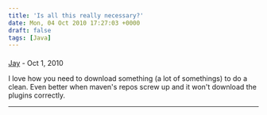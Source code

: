 ```yaml
---
title: 'Is all this really necessary?'
date: Mon, 04 Oct 2010 17:27:03 +0000
draft: false
tags: [Java]
---
```



#### 
[Jay](http://noopenblockers.com "jason.dobies@gmail.com") - <time datetime="2010-10-04 13:39:34">Oct 1, 2010</time>

I love how you need to download something (a lot of somethings) to do a clean. Even better when maven's repos screw up and it won't download the plugins correctly.
<hr />
